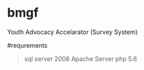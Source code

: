 # bmgf
Youth Advocacy Accelarator (Survey System)

#requrements
 > sql server 2008
 > Apache Server
 > php 5.6
